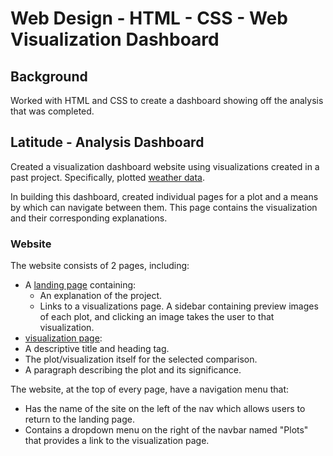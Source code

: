 # Web Design - HTML - CSS - Web Visualization Dashboard 

## Background

Worked with HTML and CSS to create a dashboard showing off the analysis that was completed.

## Latitude - Analysis Dashboard

Created a visualization dashboard website using visualizations created in a past project. Specifically, plotted [weather data](Resources/cities.csv).

In building this dashboard, created individual pages for a plot and a means by which can navigate between them. This page contains the visualization and their corresponding explanations. 

### Website 

The website consists of 2 pages, including:

* A [landing page](#landing-page) containing:
  * An explanation of the project.
  * Links to a visualizations page. A sidebar containing preview images of each plot, and clicking an image takes the user to that visualization.
*  [visualization page](#visualization-page):
  * A descriptive title and heading tag.
  * The plot/visualization itself for the selected comparison.
  * A paragraph describing the plot and its significance.

The website, at the top of every page, have a navigation menu that:

* Has the name of the site on the left of the nav which allows users to return to the landing page.
* Contains a dropdown menu on the right of the navbar named "Plots" that provides a link to the visualization page.


